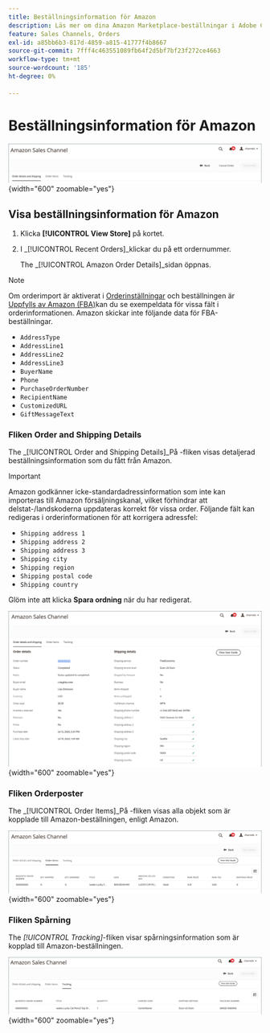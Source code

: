 ```yaml
---
title: Beställningsinformation för Amazon
description: Läs mer om dina Amazon Marketplace-beställningar i Adobe Commerce eller Magento Open Source Admin.
feature: Sales Channels, Orders
exl-id: a85bb6b3-817d-4859-a815-41777f4b8667
source-git-commit: 7fff4c463551089fb64f2d5bf7bf23f272ce4663
workflow-type: tm+mt
source-wordcount: '185'
ht-degree: 0%

---
```


# Beställningsinformation för Amazon

![Beställningsinformation för Amazon](assets/amazon-order-details-header.png){width="600" zoomable="yes"}

## Visa beställningsinformation för Amazon

1. Klicka **[!UICONTROL View Store]** på kortet.

1. I _[!UICONTROL Recent Orders]_klickar du på ett ordernummer.

   The _[!UICONTROL Amazon Order Details]_sidan öppnas.

>[!NOTE]
>
>Om orderimport är aktiverat i [Orderinställningar](./order-settings.md) och beställningen är [Uppfylls av Amazon (FBA)](./fulfilled-by.md)kan du se exempeldata för vissa fält i orderinformationen. Amazon skickar inte följande data för FBA-beställningar.
>
> - `AddressType`
> - `AddressLine1`
> - `AddressLine2`
> - `AddressLine3`
> - `BuyerName`
> - `Phone`
> - `PurchaseOrderNumber`
> - `RecipientName`
> - `CustomizedURL`
> - `GiftMessageText`

### Fliken Order and Shipping Details

The _[!UICONTROL Order and Shipping Details]_På -fliken visas detaljerad beställningsinformation som du fått från Amazon.

>[!IMPORTANT]
>
>Amazon godkänner icke-standardadressinformation som inte kan importeras till Amazon försäljningskanal, vilket förhindrar att delstat-/landskoderna uppdateras korrekt för vissa order. Följande fält kan redigeras i orderinformationen för att korrigera adressfel:
>
>- `Shipping address 1`
>- `Shipping address 2`
>- `Shipping address 3`
>- `Shipping city`
>- `Shipping region`
>- `Shipping postal code`
>- `Shipping country`
>
>Glöm inte att klicka **Spara ordning** när du har redigerat.

![Beställnings- och leveransinformation](assets/amazon-order-details.png){width="600" zoomable="yes"}

### Fliken Orderposter

The _[!UICONTROL Order Items]_På -fliken visas alla objekt som är kopplade till Amazon-beställningen, enligt Amazon.

![Orderartikelinformation](assets/amazon-order-item-details.png){width="600" zoomable="yes"}

### Fliken Spårning

The _[!UICONTROL Tracking]_-fliken visar spårningsinformation som är kopplad till Amazon-beställningen.

![Spårningsinformation](assets/amazon-order-tracking-details.png){width="600" zoomable="yes"}
